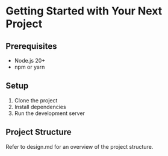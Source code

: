 # Getting Started with Your Next Project

## Prerequisites

- Node.js 20+
- npm or yarn

## Setup

1. Clone the project
2. Install dependencies
3. Run the development server

## Project Structure

Refer to design.md for an overview of the project structure.
